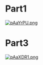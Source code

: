 # Part1  
[![pAaYrPU.png](https://s21.ax1x.com/2024/10/20/pAaYrPU.png)](https://imgse.com/i/pAaYrPU)  
# Part3  
[![pAaXDR1.png](https://s21.ax1x.com/2024/10/21/pAaXDR1.png)](https://imgse.com/i/pAaXDR1)
